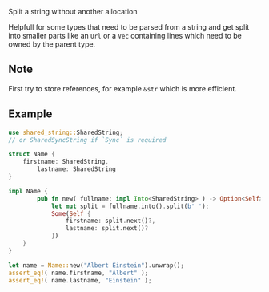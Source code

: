 Split a string without another allocation

Helpfull for some types that need to be parsed from a string
and get split into smaller parts like an `Url` or a `Vec` containing lines
which need to be owned by the parent type.

## Note

First try to store references, for example `&str` which is more efficient.

## Example

```rust
use shared_string::SharedString;
// or SharedSyncString if `Sync` is required

struct Name {
	firstname: SharedString,
		lastname: SharedString
}

impl Name {
		pub fn new( fullname: impl Into<SharedString> ) -> Option<Self> {
			let mut split = fullname.into().split(b' ');
			Some(Self {
				firstname: split.next()?,
				lastname: split.next()?
			})
	}
}

let name = Name::new("Albert Einstein").unwrap();
assert_eq!( name.firstname, "Albert" );
assert_eq!( name.lastname, "Einstein" );
```